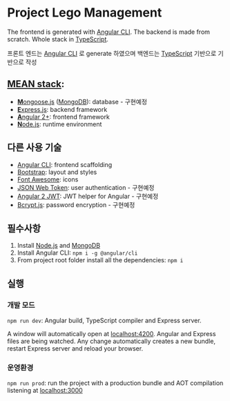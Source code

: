 # Project Lego Management


The frontend is generated with [Angular CLI](https://github.com/angular/angular-cli). The backend is made from scratch. Whole stack in [TypeScript](https://www.typescriptlang.org).

프론트 엔드는 [Angular CLI](https://github.com/angular/angular-cli) 로 generate 하였으며 백엔드는 [TypeScript](https://www.typescriptlang.org) 기반으로 기반으로 작성

## [MEAN stack](https://en.wikipedia.org/wiki/MEAN_(software_bundle)):
* [**M**ongoose.js](http://www.mongoosejs.com) ([MongoDB](https://www.mongodb.com)): database - 구현예정
* [**E**xpress.js](http://expressjs.com): backend framework
* [**A**ngular 2+](https://angular.io): frontend framework
* [**N**ode.js](https://nodejs.org): runtime environment

## 다른 사용 기술
* [Angular CLI](https://cli.angular.io): frontend scaffolding
* [Bootstrap](http://www.getbootstrap.com): layout and styles
* [Font Awesome](http://fontawesome.io): icons
* [JSON Web Token](https://jwt.io): user authentication - 구현예정
* [Angular 2 JWT](https://github.com/auth0/angular2-jwt): JWT helper for Angular - 구현예정
* [Bcrypt.js](https://github.com/dcodeIO/bcrypt.js): password encryption - 구현예정

## 필수사항
1. Install [Node.js](https://nodejs.org) and [MongoDB](https://www.mongodb.com)
2. Install Angular CLI: `npm i -g @angular/cli`
3. From project root folder install all the dependencies: `npm i`

## 실행 
### 개발 모드
`npm run dev`: Angular build, TypeScript compiler and Express server.

A window will automatically open at [localhost:4200](http://localhost:4200). Angular and Express files are being watched. Any change automatically creates a new bundle, restart Express server and reload your browser.

### 운영환경
`npm run prod`: run the project with a production bundle and AOT compilation listening at [localhost:3000](http://localhost:3000) 
